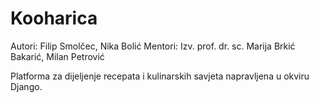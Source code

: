 # Kooharica
Autori: Filip Smolčec, Nika Bolić
Mentori: Izv. prof. dr. sc. Marija Brkić Bakarić, Milan Petrović        

Platforma za dijeljenje recepata i kulinarskih savjeta napravljena u okviru Django.
